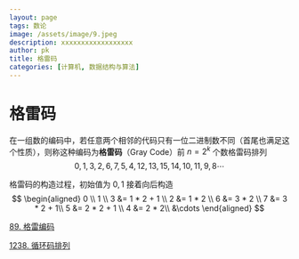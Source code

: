 ```yaml
---
layout: page
tags: 数论
image: /assets/image/9.jpeg
description: xxxxxxxxxxxxxxxxxx
author: pk
title: 格雷码
categories: [计算机, 数据结构与算法]
---
```


# 格雷码

在一组数的编码中，若任意两个相邻的代码只有一位二进制数不同（首尾也满足这个性质），则称这种编码为**格雷码**（Gray Code）前 $n = 2^k$ 个数格雷码排列
$$
0, 1, 3, 2, 6, 7, 5, 4, 12, 13, 15, 14, 10, 11, 9, 8{\cdots}
$$




格雷码的构造过程，初始值为 $0, 1$ 接着向后构造
$$
\begin{aligned}
0 \\
1 \\
3 &= 1 * 2 + 1 \\
2 &= 1 * 2 \\
6 &= 3 * 2 \\
7 &= 3 * 2 + 1\\
5 &= 2 * 2 + 1 \\
4 &= 2 * 2\\
&\cdots
\end{aligned}
$$


[89. 格雷编码](https://leetcode.cn/problems/gray-code/)

[1238. 循环码排列](https://leetcode.cn/problems/circular-permutation-in-binary-representation/)

